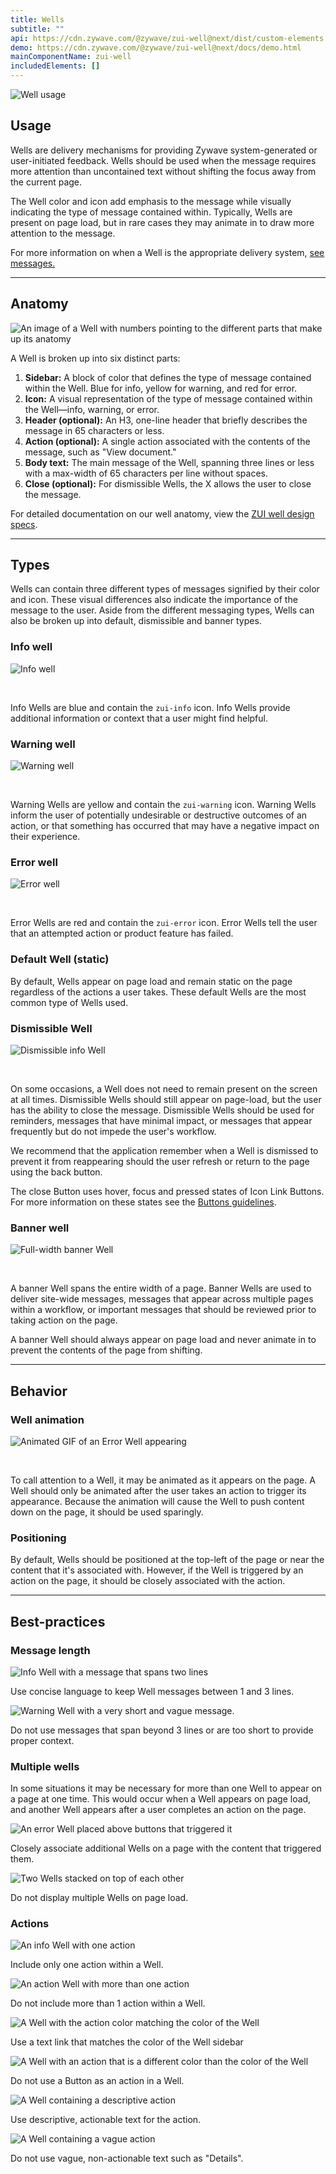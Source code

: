 ```yaml
---
title: Wells
subtitle: ""
api: https://cdn.zywave.com/@zywave/zui-well@next/dist/custom-elements.json
demo: https://cdn.zywave.com/@zywave/zui-well@next/docs/demo.html
mainComponentName: zui-well
includedElements: []
---
```

![Well usage](/images/well_usage-–-1.svg)

<docs-spacer size="small"><docs-spacer>

## Usage

Wells are delivery mechanisms for providing Zywave system-generated or user-initiated feedback. Wells should be used when the message requires more attention than uncontained text without shifting the focus away from the current page.

The Well color and icon add emphasis to the message while visually indicating the type of message contained within. Typically, Wells are present on page load, but in rare cases they may animate in to draw more attention to the message.

<docs-note>For more information on when a Well is the appropriate delivery system, [see messages.](/design-system/voice-and-tone/messages/)</docs-note>

- - -

## Anatomy

![An image of a Well with numbers pointing to the different parts that make up its anatomy](/images/well_anatomy-–-1.svg)

A Well is broken up into six distinct parts:

1. **Sidebar:** A block of color that defines the type of message contained within the Well. Blue for info, yellow for warning, and red for error.
2. **Icon:** A visual representation of the type of message contained within the Well⁠—info, warning, or error.  
3. **Header (optional):** An H3, one-line header that briefly describes the message in 65 characters or less.
4. **Action (optional):** A single action associated with the contents of the message, such as "View document."
5. **Body text:** The main message of the Well, spanning three lines or less with a max-width of 65 characters per line without spaces.
6. **Close (optional):** For dismissible Wells, the X allows the user to close the message. 

<docs-note>For detailed documentation on our well anatomy, view the [ZUI well design specs](https://xd.adobe.com/view/6f1e7711-b6ef-4f78-b179-700ddde71e4a-3a4d/).</docs-note>

<hr>

## Types

Wells can contain three different types of messages signified by their color and icon. These visual differences also indicate the importance of the message to the user. Aside from the different messaging types, Wells can also be broken up into default, dismissible and banner types. 

<docs-spacer size="small"></docs-spacer>

### Info well

![Info well](/images/info_well-–-1.svg)

<br> 

Info Wells are blue and contain the `zui-info` icon. Info Wells provide additional information or context that a user might find helpful.

<docs-spacer size="small"></docs-spacer>

### Warning well

![Warning well](/images/warning_well-–-1.svg)

<br>

Warning Wells are yellow and contain the `zui-warning` icon. Warning Wells inform the user of potentially undesirable or destructive outcomes of an action, or that something has occurred that may have a negative impact on their experience.

<docs-spacer size="small"></docs-spacer>

### Error well

![Error well](/images/error_well-–-1.svg)

<br>

Error Wells are red and contain the `zui-error` icon. Error Wells tell the user that an attempted action or product feature has failed. 

<docs-spacer size="large"></docs-spacer>

### Default Well (static)

By default, Wells appear on page load and remain static on the page regardless of the actions a user takes. These default Wells are the most common type of Wells used. 

<docs-spacer size="small"></docs-spacer>

### Dismissible Well

![Dismissible info Well](/images/dismissible_well-–-1.svg)

<br>

On some occasions, a Well does not need to remain present on the screen at all times. Dismissible Wells should still appear on page-load, but the user has the ability to close the message. Dismissible Wells should be used for reminders, messages that have minimal impact, or messages that appear frequently but do not impede the user's workflow. 

We recommend that the application remember when a Well is dismissed to prevent it from reappearing should the user refresh or return to the page using the back button.

The close Button uses hover, focus and pressed states of Icon Link Buttons. For more information on these states see the [Buttons guidelines](/design-system/components/buttons/).

<docs-spacer size="small"></docs-spacer>

### Banner well

![Full-width banner Well](/images/banner_well-–-1.svg)

<br>

A banner Well spans the entire width of a page. Banner Wells are used to deliver site-wide messages, messages that appear across multiple pages within a workflow, or important messages that should be reviewed prior to taking action on the page. 

A banner Well should always appear on page load and never animate in to prevent the contents of the page from shifting. 

<hr>

## Behavior

### Well animation

![Animated GIF of an Error Well appearing](/images/well-animation-loop.gif)

<br>

To call attention to a Well, it may be animated as it appears on the page. A Well should only be animated after the user takes an action to trigger its appearance. Because the animation will cause the Well to push content down on the page, it should be used sparingly. 

<docs-spacer size="small"></docs-spacer>

### Positioning

By default, Wells should be positioned at the top-left of the page or near the content that it's associated with. However, if the Well is triggered by an action on the page, it should be closely associated with the action. 

- - -

## Best-practices

### Message length

<docs-grid columns="2">
<div>

![Info Well with a message that spans two lines](/images/message-length_do-–-1.svg)

<docs-do>

Use concise language to keep Well messages between 1 and 3 lines.

</docs-do>
</div>
<div>

![Warning Well with a very short and vague message.](/images/message-length_do-not-–-1.svg)

<docs-do-not>

Do not use messages that span beyond 3 lines or are too short to provide proper context.

</div>
</docs-do-not>
</docs-grid>

<docs-spacer size="small"></docs-spacer>

### Multiple wells

In some situations it may be necessary for more than one Well to appear on a page at one time. This would occur when a Well appears on page load, and another Well appears after a user completes an action on the page. 

<docs-grid columns="2">
<div>

![An error Well placed above buttons that triggered it](/images/multiple_do-–-1.svg)

<docs-do>

Closely associate additional Wells on a page with the content that triggered them. 

</docs-do>
</div>
<div>

![Two Wells stacked on top of each other](/images/multiple_do-not-–-1.svg)

<docs-do-not>

Do not display multiple Wells on page load. 

</docs-do-not>
</div>
</docs-grid>

<docs-spacer size="small"></docs-spacer>

### Actions

<docs-grid columns="2">
<div>

![An info Well with one action](/images/action_amount_do-–-1.svg)

<docs-do>

Include only one action within a Well. 

</docs-do>
</div>
<div>

![An action Well with more than one action](/images/action_amount_do-not-–-1.svg)

<docs-do-not>

Do not include more than 1 action within a Well. 

</docs-do-not>
</div>
<div>

![A Well with the action color matching the color of the Well](/images/action_color_do-–-1.svg)

<docs-do>

Use a text link that matches the color of the Well sidebar

</docs-do>
</div>
<div>

![A Well with an action that is a different color than the color of the Well](/images/action_color_do-not-–-1.svg)

<docs-do-not>

Do not use a Button as an action in a Well.

</docs-do-not>
</div>
<div>

![A Well containing a descriptive action](/images/action__do-–-1.svg)

<docs-do>

Use descriptive, actionable text for the action.

</docs-do>
</div>
<div>

![A Well containing a vague action](/images/action_do-not-–-1.svg)

<docs-do-not>

Do not use vague, non-actionable text such as "Details".

</docs-do-not>
</div>
</docs-grid>